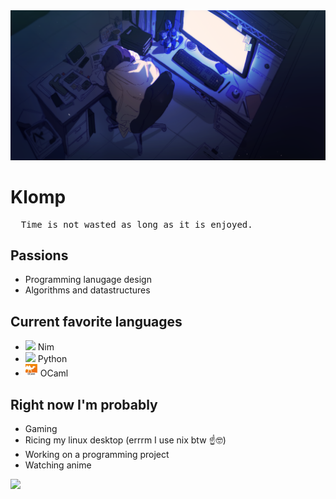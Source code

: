 <img src = "https://github.com/Klattet/Klattet/blob/main/banner.png">

# Klomp
<pre>
  Time is not wasted as long as it is enjoyed.
</pre>
## Passions
- Programming lanugage design
- Algorithms and datastructures

## Current favorite languages
- <img src = "https://github.com/nim-lang/assets/blob/master/Art/logo-crown.svg" height = 20> Nim
- <img src = "https://s3.dualstack.us-east-2.amazonaws.com/pythondotorg-assets/media/files/python-logo-only.svg" height = 20> Python
- <img src = "https://github.com/ocaml/ocaml.org/blob/main/asset/policies/logos/OCaml_Sticker.svg" height = 20> OCaml

## Right now I'm probably
- Gaming
- Ricing my linux desktop (errrm I use nix btw ☝️🤓)
- Working on a programming project
- Watching anime

<img src = "https://github.com/Klattet/Klattet/blob/main/piplup.gif">